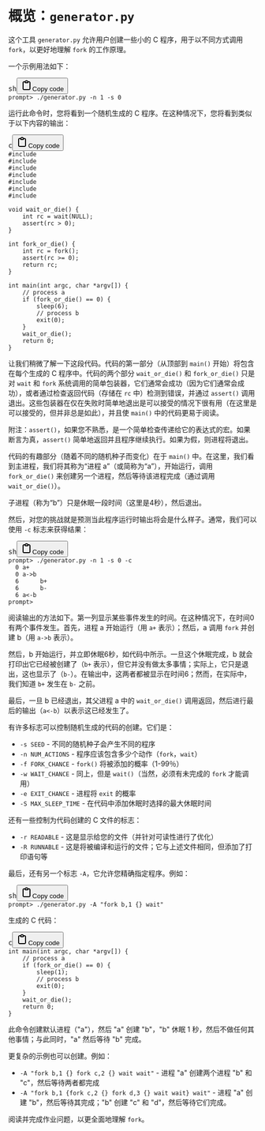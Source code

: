 # 概览：`generator.py`

这个工具 `generator.py` 允许用户创建一些小的 C 程序，用于以不同方式调用 `fork`，以更好地理解 `fork` 的工作原理。

一个示例用法如下：

<pre><div class="bg-black rounded-md"><div class="flex items-center relative text-gray-200 bg-gray-800 dark:bg-token-surface-primary px-4 py-2 text-xs font-sans justify-between rounded-t-md"><span>sh</span><span class="" data-state="closed"><button class="flex gap-1 items-center"><svg width="24" height="24" viewBox="0 0 24 24" fill="none" xmlns="http://www.w3.org/2000/svg" class="icon-sm"><path fill-rule="evenodd" clip-rule="evenodd" d="M12 4C10.8954 4 10 4.89543 10 6H14C14 4.89543 13.1046 4 12 4ZM8.53513 4C9.22675 2.8044 10.5194 2 12 2C13.4806 2 14.7733 2.8044 15.4649 4H17C18.6569 4 20 5.34315 20 7V19C20 20.6569 18.6569 22 17 22H7C5.34315 22 4 20.6569 4 19V7C4 5.34315 5.34315 4 7 4H8.53513ZM8 6H7C6.44772 6 6 6.44772 6 7V19C6 19.5523 6.44772 20 7 20H17C17.5523 20 18 19.5523 18 19V7C18 6.44772 17.5523 6 17 6H16C16 7.10457 15.1046 8 14 8H10C8.89543 8 8 7.10457 8 6Z" fill="currentColor"></path></svg>Copy code</button></span></div><div class="p-4 overflow-y-auto"><code class="!whitespace-pre hljs language-sh">prompt> ./generator.py -n 1 -s 0
</code></div></div></pre>

运行此命令时，您将看到一个随机生成的 C 程序。在这种情况下，您将看到类似于以下内容的输出：

<pre><div class="bg-black rounded-md"><div class="flex items-center relative text-gray-200 bg-gray-800 dark:bg-token-surface-primary px-4 py-2 text-xs font-sans justify-between rounded-t-md"><span>c</span><span class="" data-state="closed"><button class="flex gap-1 items-center"><svg width="24" height="24" viewBox="0 0 24 24" fill="none" xmlns="http://www.w3.org/2000/svg" class="icon-sm"><path fill-rule="evenodd" clip-rule="evenodd" d="M12 4C10.8954 4 10 4.89543 10 6H14C14 4.89543 13.1046 4 12 4ZM8.53513 4C9.22675 2.8044 10.5194 2 12 2C13.4806 2 14.7733 2.8044 15.4649 4H17C18.6569 4 20 5.34315 20 7V19C20 20.6569 18.6569 22 17 22H7C5.34315 22 4 20.6569 4 19V7C4 5.34315 5.34315 4 7 4H8.53513ZM8 6H7C6.44772 6 6 6.44772 6 7V19C6 19.5523 6.44772 20 7 20H17C17.5523 20 18 19.5523 18 19V7C18 6.44772 17.5523 6 17 6H16C16 7.10457 15.1046 8 14 8H10C8.89543 8 8 7.10457 8 6Z" fill="currentColor"></path></svg>Copy code</button></span></div><div class="p-4 overflow-y-auto"><code class="!whitespace-pre hljs language-c">#include <assert.h>
#include <stdio.h>
#include <stdlib.h>
#include <string.h>
#include <sys/time.h>
#include <sys/wait.h>
#include <unistd.h>

void wait_or_die() {
    int rc = wait(NULL);
    assert(rc > 0);
}

int fork_or_die() {
    int rc = fork();
    assert(rc >= 0);
    return rc;
}

int main(int argc, char *argv[]) {
    // process a
    if (fork_or_die() == 0) {
        sleep(6);
        // process b
        exit(0);
    }
    wait_or_die();
    return 0;
}
</code></div></div></pre>

让我们稍微了解一下这段代码。代码的第一部分（从顶部到 `main()` 开始）将包含在每个生成的 C 程序中。代码的两个部分 `wait_or_die()` 和 `fork_or_die()` 只是对 `wait` 和 `fork` 系统调用的简单包装器，它们通常会成功（因为它们通常会成功），或者通过检查返回代码（存储在 `rc` 中）检测到错误，并通过 `assert()` 调用退出。这些包装器在仅在失败时简单地退出是可以接受的情况下很有用（在这里是可以接受的，但并非总是如此），并且使 `main()` 中的代码更易于阅读。

附注：`assert()`，如果您不熟悉，是一个简单检查传递给它的表达式的宏。如果断言为真，`assert()` 简单地返回并且程序继续执行。如果为假，则进程将退出。

代码的有趣部分（随着不同的随机种子而变化）在于 `main()` 中。在这里，我们看到主进程，我们将其称为“进程 a”（或简称为“a”），开始运行，调用 `fork_or_die()` 来创建另一个进程，然后等待该进程完成（通过调用 `wait_or_die()`）。

子进程（称为“b”）只是休眠一段时间（这里是4秒），然后退出。

然后，对您的挑战就是预测当此程序运行时输出将会是什么样子。通常，我们可以使用 `-c` 标志来获得结果：

<pre><div class="bg-black rounded-md"><div class="flex items-center relative text-gray-200 bg-gray-800 dark:bg-token-surface-primary px-4 py-2 text-xs font-sans justify-between rounded-t-md"><span>sh</span><span class="" data-state="closed"><button class="flex gap-1 items-center"><svg width="24" height="24" viewBox="0 0 24 24" fill="none" xmlns="http://www.w3.org/2000/svg" class="icon-sm"><path fill-rule="evenodd" clip-rule="evenodd" d="M12 4C10.8954 4 10 4.89543 10 6H14C14 4.89543 13.1046 4 12 4ZM8.53513 4C9.22675 2.8044 10.5194 2 12 2C13.4806 2 14.7733 2.8044 15.4649 4H17C18.6569 4 20 5.34315 20 7V19C20 20.6569 18.6569 22 17 22H7C5.34315 22 4 20.6569 4 19V7C4 5.34315 5.34315 4 7 4H8.53513ZM8 6H7C6.44772 6 6 6.44772 6 7V19C6 19.5523 6.44772 20 7 20H17C17.5523 20 18 19.5523 18 19V7C18 6.44772 17.5523 6 17 6H16C16 7.10457 15.1046 8 14 8H10C8.89543 8 8 7.10457 8 6Z" fill="currentColor"></path></svg>Copy code</button></span></div><div class="p-4 overflow-y-auto"><code class="!whitespace-pre hljs language-sh">prompt> ./generator.py -n 1 -s 0 -c
  0 a+
  0 a->b
  6      b+
  6      b-
  6 a<-b
prompt> 
</code></div></div></pre>

阅读输出的方法如下。第一列显示某些事件发生的时间。在这种情况下，在时间0有两个事件发生。首先，进程 a 开始运行（用 `a+` 表示）；然后，a 调用 `fork` 并创建 b（用 `a->b` 表示）。

然后，b 开始运行，并立即休眠6秒，如代码中所示。一旦这个休眠完成，b 就会打印出它已经被创建了（`b+` 表示），但它并没有做太多事情；实际上，它只是退出，这也显示了（`b-`）。在输出中，这两者都被显示在时间6；然而，在实际中，我们知道 `b+` 发生在 `b-` 之前。

最后，一旦 b 已经退出，其父进程 a 中的 `wait_or_die()` 调用返回，然后进行最后的输出（`a<-b`）以表示这已经发生了。

有许多标志可以控制随机生成的代码的创建。它们是：

* `-s SEED` - 不同的随机种子会产生不同的程序
* `-n NUM_ACTIONS` - 程序应该包含多少个动作（`fork`，`wait`）
* `-f FORK_CHANCE` - `fork()` 将被添加的概率（1-99％）
* `-w WAIT_CHANCE` - 同上，但是 `wait()`（当然，必须有未完成的 `fork` 才能调用）
* `-e EXIT_CHANCE` - 进程将 `exit` 的概率
* `-S MAX_SLEEP_TIME` - 在代码中添加休眠时选择的最大休眠时间

还有一些控制为代码创建的 C 文件的标志：

* `-r READABLE` - 这是显示给您的文件（并针对可读性进行了优化）
* `-R RUNNABLE` - 这是将被编译和运行的文件；它与上述文件相同，但添加了打印语句等

最后，还有另一个标志 `-A`，它允许您精确指定程序。例如：

<pre><div class="bg-black rounded-md"><div class="flex items-center relative text-gray-200 bg-gray-800 dark:bg-token-surface-primary px-4 py-2 text-xs font-sans justify-between rounded-t-md"><span>sh</span><span class="" data-state="closed"><button class="flex gap-1 items-center"><svg width="24" height="24" viewBox="0 0 24 24" fill="none" xmlns="http://www.w3.org/2000/svg" class="icon-sm"><path fill-rule="evenodd" clip-rule="evenodd" d="M12 4C10.8954 4 10 4.89543 10 6H14C14 4.89543 13.1046 4 12 4ZM8.53513 4C9.22675 2.8044 10.5194 2 12 2C13.4806 2 14.7733 2.8044 15.4649 4H17C18.6569 4 20 5.34315 20 7V19C20 20.6569 18.6569 22 17 22H7C5.34315 22 4 20.6569 4 19V7C4 5.34315 5.34315 4 7 4H8.53513ZM8 6H7C6.44772 6 6 6.44772 6 7V19C6 19.5523 6.44772 20 7 20H17C17.5523 20 18 19.5523 18 19V7C18 6.44772 17.5523 6 17 6H16C16 7.10457 15.1046 8 14 8H10C8.89543 8 8 7.10457 8 6Z" fill="currentColor"></path></svg>Copy code</button></span></div><div class="p-4 overflow-y-auto"><code class="!whitespace-pre hljs language-sh">prompt> ./generator.py -A "fork b,1 {} wait"
</code></div></div></pre>

生成的 C 代码：

<pre><div class="bg-black rounded-md"><div class="flex items-center relative text-gray-200 bg-gray-800 dark:bg-token-surface-primary px-4 py-2 text-xs font-sans justify-between rounded-t-md"><span>c</span><span class="" data-state="closed"><button class="flex gap-1 items-center"><svg width="24" height="24" viewBox="0 0 24 24" fill="none" xmlns="http://www.w3.org/2000/svg" class="icon-sm"><path fill-rule="evenodd" clip-rule="evenodd" d="M12 4C10.8954 4 10 4.89543 10 6H14C14 4.89543 13.1046 4 12 4ZM8.53513 4C9.22675 2.8044 10.5194 2 12 2C13.4806 2 14.7733 2.8044 15.4649 4H17C18.6569 4 20 5.34315 20 7V19C20 20.6569 18.6569 22 17 22H7C5.34315 22 4 20.6569 4 19V7C4 5.34315 5.34315 4 7 4H8.53513ZM8 6H7C6.44772 6 6 6.44772 6 7V19C6 19.5523 6.44772 20 7 20H17C17.5523 20 18 19.5523 18 19V7C18 6.44772 17.5523 6 17 6H16C16 7.10457 15.1046 8 14 8H10C8.89543 8 8 7.10457 8 6Z" fill="currentColor"></path></svg>Copy code</button></span></div><div class="p-4 overflow-y-auto"><code class="!whitespace-pre hljs language-c">int main(int argc, char *argv[]) {
    // process a
    if (fork_or_die() == 0) {
        sleep(1);
        // process b
        exit(0);
    }
    wait_or_die();
    return 0;
}
</code></div></div></pre>

此命令创建默认进程（"a"），然后 "a" 创建 "b"，"b" 休眠 1 秒，然后不做任何其他事情；与此同时，"a" 然后等待 "b" 完成。

更复杂的示例也可以创建。例如：

* `-A "fork b,1 {} fork c,2 {} wait wait"` - 进程 "a" 创建两个进程 "b" 和 "c"，然后等待两者都完成
* `-A "fork b,1 {fork c,2 {} fork d,3 {} wait wait} wait"` - 进程 "a" 创建 "b"，然后等待其完成；"b" 创建 "c" 和 "d"，然后等待它们完成。

阅读并完成作业问题，以更全面地理解 `fork`。
